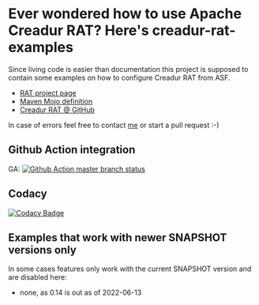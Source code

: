 # Ever wondered how to use Apache Creadur RAT? Here's creadur-rat-examples

Since living code is easier than documentation this project is supposed to contain some
examples on how to configure Creadur RAT from ASF.

* [RAT project page](https://creadur.apache.org/rat/)
* [Maven Mojo definition](https://creadur.apache.org/rat/apache-rat-plugin/check-mojo.html)
* [Creadur RAT @ GitHub](https://github.com/apache/creadur-rat)

In case of errors feel free to contact <a href="&#109;&#97;&#105;&#108;&#116;&#111;&#58;&#112;&#111;&#116;&#116;&#108;&#105;&#110;&#103;&#101;&#114;&#64;&#97;&#112;&#97;&#99;&#104;&#101;&#46;&#111;&#114;&#103;&#63;&#115;&#117;&#98;&#106;&#101;&#99;&#116;&#61;&#82;&#65;&#84; &#101;&#120;&#97;&#109;&#112;&#108;&#101;&#115; &#97;&#116; &#71;&#105;&#116;&#104;&#117;&#98;">me</a> or start a pull request :-)

## Github Action integration

GA: [![Github Action master branch status](https://github.com/ottlinger/creadur-rat-examples/actions/workflows/maven.yml/badge.svg?branch=master)](https://github.com/ottlinger/creadur-rat-examples/actions)

## Codacy

[![Codacy Badge](https://app.codacy.com/project/badge/Grade/00f1aaecada54cf09c9b505e410a0a11)](https://www.codacy.com/gh/ottlinger/creadur-rat-examples/dashboard)

## Examples that work with newer SNAPSHOT versions only

In some cases features only work with the current SNAPSHOT version and are disabled here:

* none, as 0.14 is out as of 2022-06-13
